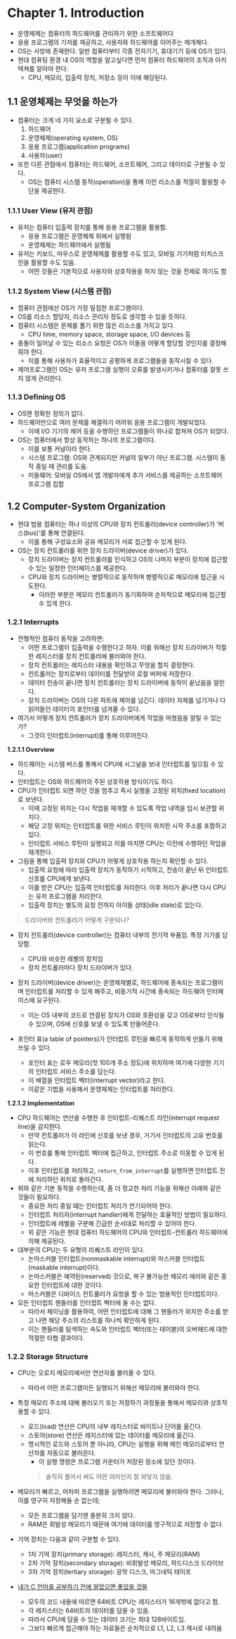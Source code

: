 # **Chapter 1. Introduction**

* 운영체제는 컴퓨터의 하드웨어를 관리하기 위한 소프트웨어다
* 응용 프로그램의 기저를 제공하고, 사용자와 하드웨어를 이어주는 매개체다.
* OS는 사방에 존재한다. 일반 컴퓨터부터 각종 전자기기, 휴대기기 등에 OS가 있다.
* 현대 컴퓨팅 환경 내 OS의 역할을 알고싶다면 먼저 컴퓨터 하드웨어의 조직과 아키텍쳐를 알아야 한다.
  - CPU, 메모리, 입출력 장치, 저장소 등이 이에 해당된다.

## 1.1 운영체제는 무엇을 하는가
* 컴퓨터는 크게 네 가지 요소로 구분될 수 있다.
  1. 하드웨어
  2. 운영체제(operating system, OS)
  3. 응용 프로그램(application programs)
  4. 사용자(user)
* 또한 다른 관점에서 컴퓨터는 하드웨어, 소프트웨어, 그리고 데이터로 구분될 수 있다.
  - OS는 컴퓨터 시스템 동작(operation)을 통해 이런 리소스를 적절히 활용할 수단을 제공한다.

### 1.1.1 User View (유저 관점)
* 유저는 컴퓨터 입출력 장치를 통해 응용 프로그램을 활용함.
  - 응용 프로그램은 운영체제 위에서 실행됨
  - 운영체제는 하드웨어에서 실행됨
* 유저는 키보드, 마우스로 운영체제를 활용할 수도 있고, 모바일 기기처럼 터치스크린을 활용할 수도 있음.
  - 어떤 것들은 기본적으로 사용자와 상호작용을 하지 않는 것을 전제로 하기도 함

### 1.1.2 System View (시스템 관점)
* 컴퓨터 관점에선 OS가 가장 밀접한 프로그램이다.
* OS를 리소스 할당자, 리소스 관리자 정도로 생각할 수 있을 듯하다.
* 컴퓨터 시스템은 문제를 풀기 위한 많은 리소스를 가지고 있다.
  - CPU time, memory space, storage space, I/O devices 등
* 충돌이 일어날 수 있는 리소스 요청은 OS가 이들을 어떻게 할당할 것인지를 결정해줘야 한다.
  - 이를 통해 사용자가 효율적이고 공평하게 프로그램들을 동작시킬 수 있다.
* 제어프로그램인 OS는 유저 프로그램 실행이 오류를 발생시키거나 컴퓨터를 잘못 쓰지 않게 관리한다.

### 1.1.3 Defining OS
* OS엔 정확한 정의가 없다.
* 하드웨어만으로 여러 문제를 해결하기 어려워 응용 프로그램이 개발되었다.
  - 이때 I/O 기기의 제어 등을 수행하던 프로그램들이 하나로 합쳐져 OS가 되었다.
* OS는 컴퓨터에서 항상 동작하는 하나의 프로그램이다.
  - 이를 보통 커널이라 한다.
  - 시스템 프로그램: OS와 관계되지만 커널의 일부가 아닌 프로그램. 시스템이 동작 중일 때 관리를 도움.
  - 미들웨어: 모바일 OS에서 앱 개발자에게 추가 서비스를 제공하는 소프트웨어 프로그램 집합

## 1.2 Computer-System Organization
* 현대 범용 컴퓨터는 하나 이상의 CPU와 장치 컨트롤러(device controller)가 '버스(bus)'를 통해 연결된다.
  - 이를 통해 구성요소와 공유 메모리가 서로 접근할 수 있게 된다.
* OS는 장치 컨트롤러를 위한 장치 드라이버(device driver)가 있다.
  - 장치 드라이버는 장치 컨트롤러를 인식하고 OS의 나머지 부분이 장치에 접근할 수 있는 일정한 인터페이스를 제공한다.
  - CPU와 장치 드라이버는 병렬적으로 동작하며 병렬적으로 메모리에 접근을 시도한다.
    + 이러한 부분은 메모리 컨트롤러가 동기화하여 순차적으로 메모리에 접근할 수 있게 한다.

### 1.2.1 Interrupts
* 전형적인 컴퓨터 동작을 고려하면:
  - 어떤 프로그램이 입출력을 수행한다고 하자. 이를 위해선 장치 드라이버가 적절한 레지스터를 장치 컨트롤러에 불러와야 한다.
  - 장치 컨트롤러는 레지스터 내용을 확인하고 무엇을 할지 결정한다.
  - 컨트롤러는 장치로부터 데이터를 전달받아 로컬 버퍼에 저장한다.
  - 데이터 전송이 끝나면 장치 컨트롤러는 장치 드라이버에 동작이 끝났음을 알린다.
  - 장치 드라이버는 OS의 다른 파트에 제어를 넘긴다. 데이터 자체를 넘기거나 다 읽어들인 데이터의 포인터를 넘겨줄 수 있다.
* 여기서 어떻게 장치 컨트롤러가 장치 드라이버에게 작업을 마쳤음을 알릴 수 있는가?
  - 그것이 인터럽트(interrupt)를 통해 이루어진다.

**1.2.1.1 Overview**
* 하드웨어는 시스템 버스를 통해서 CPU에 시그널을 보내 인터럽트를 일으킬 수 있다.
* 인터럽트는 OS와 하드웨어의 주된 상호작용 방식이기도 하다.
* CPU가 인터럽트 되면 하던 것을 멈추고 즉시 실행을 고정된 위치(fixed location)로 보낸다.
  - 이때 고정된 위치는 다시 작업을 재개할 수 있도록 작업 내역을 임시 보관할 위치다.
  - 해당 고정 위치는 인터럽트를 위한 서비스 루틴이 위치한 시작 주소를 포함하고 있다.
  - 인터럽트 서비스 루틴이 실행되고 이를 마치면 CPU는 이전에 수행하던 작업을 재개한다.
* 그림을 통해 입출력 장치와 CPU가 어떻게 상호작용 하는지 확인할 수 있다.
  - 입출력 요청에 따라 입출력 장치가 동작하기 시작하고, 전송이 끝난 뒤 인터럽트 신호를 CPU에게 보낸다.
  - 이를 받은 CPU는 입출력 인터럽트를 처리한다. 이후 처리가 끝나면 다시 CPU는 유저 프로그램을 처리한다.
  - 입출력 장치는 별도의 요청 전까지 아이들 상태(idle state)로 있는다.

> 드라이버와 컨트롤러가 어떻게 구분되나?
* 장치 컨트롤러(device controller)는 컴퓨터 내부의 전기적 부품임. 특정 기기를 담당함.
  - CPU와 비슷한 레벨의 장치임
  - 장치 컨트롤러마다 장치 드라이버가 있다.
* 장치 드라이버(device driver)는 운영체제별로, 하드웨어에 종속되는 프로그램이며 인터럽트를 처리할 수 있게 해주고, 비동기적 시간에 종속되는 하드웨어 인터페이스에 요구된다.
  - 이는 OS 내부의 코드로 연결된 장치가 OS와 호환성을 갖고 OS로부터 인식될 수 있으며, OS에 신호를 보낼 수 있도록 만들어준다.

* 포인터 표(a table of pointers)가 인터럽트 루틴을 빠르게 동작하게 만들기 위해 쓰일 수 있다.
  - 포인터 표는 로우 메모리(첫 100개 주소 정도)에 위치하며 여기에 다양한 기기의 인터럽트 서비스 주소를 담는다.
  - 이 배열을 인터럽트 벡터(interrupt vector)라고 한다.
  - 이같은 기법을 사용해서 운영체제는 인터럽트를 처리한다.

**1.2.1.2 Implementation**
* CPU 하드웨어는 연산을 수행한 후 인터럽트-리퀘스트 라인(interrupt request line)을 감지한다.
  - 만약 컨트롤러가 이 라인에 신호를 보낸 경우, 거기서 인터럽트의 고유 번호를 읽는다.
  - 이 번호를 통해 인터럽트 벡터에 접근하고, 인터럽트 주소로 이동할 수 있게 된다.
  - 이후 인터럽트를 처리하고, `return_from_interrupt`를 실행하면 인터럽트 전에 처리하던 위치로 돌아간다.
* 위와 같은 기본 동작을 수행하는데, 좀 더 정교한 처리 기능을 위해선 아래와 같은 것들이 필요하다.
  - 중요한 처리 중일 떄는 인터럽트 처리가 연기되어야 한다.
  - 인터럽트 처리자(interrupt handler)에게 전달하는 효율적인 방법이 필요하다.
  - 인터럽트에 레벨을 구분해 긴급한 순서대로 처리할 수 있어야 한다.
  - 위 같은 기능은 현대 컴퓨터 하드웨어의 CPU와 인터럽트-컨트롤러 하드웨어에 의해 제공된다.
* 대부분의 CPU는 두 유형의 리퀘스트 라인이 있다.
  - 논마스커블 인터럽트(nonmaskable interrupt)와 마스커블 인터럽트(maskable interrupt)이다.
  - 논마스커블은 예약된(reserved) 것으로, 복구 불가능한 메모리 에러와 같은 중요한 인터럽트에 대한 것이다.
  - 마스커블은 디바이스 컨트롤러가 요청을 할 수 있는 범용적인 인터럽트이다.
* 모든 인터럽트 핸들러를 인터럽트 벡터에 둘 수는 없다.
  - 따라서 체이닝을 활용하여, 어떤 인터럽트에 대해 그 핸들러가 위치한 주소를 받고 나면 해당 주소의 리스트를 하나씩 확인하게 된다.
  - 이는 핸들러를 탐색하는 속도와 인터럽트 벡터(또는 테이블)의 오버헤드에 대한 적절한 타협 결과이다.

### 1.2.2 Storage Structure
* CPU는 오로지 메모리에서만 연산자를 불러올 수 있다.
  - 따라서 어떤 프로그램이든 실행되기 위해선 메모리에 불러와야 한다.
* 특정 메모리 주소에 대해 불러오기 또는 저장하기 과정들을 통해서 메모리와 상호작용할 수 있다.
  - 로드(load) 연산은 CPU의 내부 레지스터로 바이트나 단어를 옮긴다.
  - 스토어(store) 연산은 레지스터에 있는 데이터를 메모리에 옮긴다.
  - 명시적인 로드와 스토어 뿐 아니라, CPU는 실행을 위해 메인 메모리로부터 연산자를 자동으로 불러온다.
    + 이 실행 명령은 프로그램 카운터가 저장된 장소에 있던 것이다.
    > 솔직히 풀어서 써도 어떤 의미인지 잘 와닿지 않음.
* 메모리가 빠르고, 어차피 프로그램을 실행하려면 메모리에 불러와야 한다. 그러나, 이를 영구히 저장해둘 순 없는데;
  - 모든 프로그램을 담기엔 충분히 크지 않다.
  - RAM은 휘발성 메모리기 때문에 여기에 데이터를 영구적으로 저장할 수 없다.
* 기억 장치는 다음과 같이 구분할 수 있다.
  - 1차 기억 장치(primary storage): 레지스터, 캐시, 주 메모리(RAM)
  - 2차 기억 장치(secondary storage): 비휘발성 메모리, 하드디스크 드라이브
  - 3차 기억 장치(tertiary storage): 광학 디스크, 마그네틱 테이프

* [내가 C 언어를 공부하기 전에 알았으면 좋았을 것들](https://modoocode.com/315)
  - 모두의 코드 내용에 따르면 64비트 CPU는 레지스터가 16개밖에 없다고 함.
  - 각 레지스터는 64비트의 데이터를 담을 수 있음.
  - 따라서 CPU에 담을 수 있는 데이터 크기는 최대 128바이트임.
  - 그보다 빠르게 접근해야 하는 자료들은 순차적으로 L1, L2, L3 캐시로 내려옴
